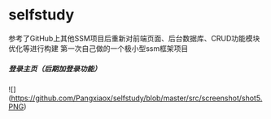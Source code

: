 # selfstudy
参考了GitHub上其他SSM项目后重新对前端页面、后台数据库、CRUD功能模块优化等进行构建
第一次自己做的一个极小型ssm框架项目

##### 登录主页（后期加登录功能）
![] (https://github.com/Pangxiaox/selfstudy/blob/master/src/screenshot/shot5.PNG)
